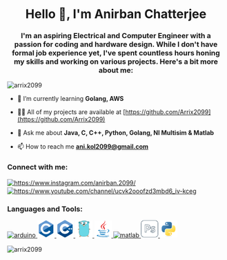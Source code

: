 <h1 align="center">Hello 👋, I'm Anirban Chatterjee</h1>
<h3 align="center">I'm an aspiring Electrical and Computer Engineer with a passion for coding and hardware design. While I don't have formal job experience yet, I've spent countless hours honing my skills and working on various projects. Here's a bit more about me:</h3>

<p align="left"> <img src="https://komarev.com/ghpvc/?username=arrix2099&label=Profile%20views&color=0e75b6&style=flat" alt="arrix2099" /> </p>

- 🌱 I’m currently learning **Golang, AWS**

- 👨‍💻 All of my projects are available at [https://github.com/Arrix2099](https://github.com/Arrix2099)

- 💬 Ask me about **Java, C, C++, Python, Golang, NI Multisim & Matlab**

- 📫 How to reach me **ani.kol2099@gmail.com**

<h3 align="left">Connect with me:</h3>
<p align="left">
<a href="https://instagram.com/https://www.instagram.com/anirban.2099/" target="blank"><img align="center" src="https://raw.githubusercontent.com/rahuldkjain/github-profile-readme-generator/master/src/images/icons/Social/instagram.svg" alt="https://www.instagram.com/anirban.2099/" height="30" width="40" /></a>
<a href="https://www.youtube.com/c/https://www.youtube.com/channel/ucvk2ooofzd3mbd6_iv-kceg" target="blank"><img align="center" src="https://raw.githubusercontent.com/rahuldkjain/github-profile-readme-generator/master/src/images/icons/Social/youtube.svg" alt="https://www.youtube.com/channel/ucvk2ooofzd3mbd6_iv-kceg" height="30" width="40" /></a>
</p>

<h3 align="left">Languages and Tools:</h3>
<p align="left"> <a href="https://www.arduino.cc/" target="_blank" rel="noreferrer"> <img src="https://cdn.worldvectorlogo.com/logos/arduino-1.svg" alt="arduino" width="40" height="40"/> </a> <a href="https://www.cprogramming.com/" target="_blank" rel="noreferrer"> <img src="https://raw.githubusercontent.com/devicons/devicon/master/icons/c/c-original.svg" alt="c" width="40" height="40"/> </a> <a href="https://www.w3schools.com/cpp/" target="_blank" rel="noreferrer"> <img src="https://raw.githubusercontent.com/devicons/devicon/master/icons/cplusplus/cplusplus-original.svg" alt="cplusplus" width="40" height="40"/> </a> <a href="https://golang.org" target="_blank" rel="noreferrer"> <img src="https://raw.githubusercontent.com/devicons/devicon/master/icons/go/go-original.svg" alt="go" width="40" height="40"/> </a> <a href="https://www.java.com" target="_blank" rel="noreferrer"> <img src="https://raw.githubusercontent.com/devicons/devicon/master/icons/java/java-original.svg" alt="java" width="40" height="40"/> </a> <a href="https://www.mathworks.com/" target="_blank" rel="noreferrer"> <img src="https://upload.wikimedia.org/wikipedia/commons/2/21/Matlab_Logo.png" alt="matlab" width="40" height="40"/> </a> <a href="https://www.photoshop.com/en" target="_blank" rel="noreferrer"> <img src="https://raw.githubusercontent.com/devicons/devicon/master/icons/photoshop/photoshop-line.svg" alt="photoshop" width="40" height="40"/> </a> <a href="https://www.python.org" target="_blank" rel="noreferrer"> <img src="https://raw.githubusercontent.com/devicons/devicon/master/icons/python/python-original.svg" alt="python" width="40" height="40"/> </a> </p>

<p><img align="center" src="https://github-readme-streak-stats.herokuapp.com/?user=arrix2099&" alt="arrix2099" /></p>

